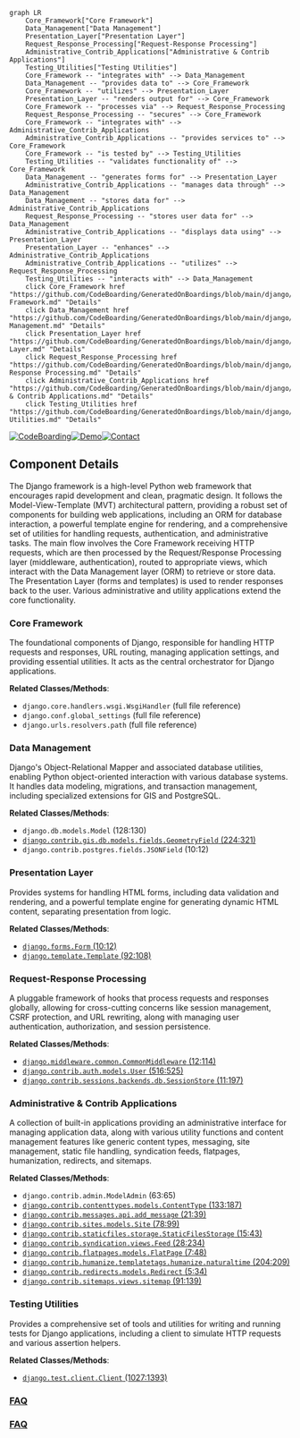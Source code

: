 ```mermaid
graph LR
    Core_Framework["Core Framework"]
    Data_Management["Data Management"]
    Presentation_Layer["Presentation Layer"]
    Request_Response_Processing["Request-Response Processing"]
    Administrative_Contrib_Applications["Administrative & Contrib Applications"]
    Testing_Utilities["Testing Utilities"]
    Core_Framework -- "integrates with" --> Data_Management
    Data_Management -- "provides data to" --> Core_Framework
    Core_Framework -- "utilizes" --> Presentation_Layer
    Presentation_Layer -- "renders output for" --> Core_Framework
    Core_Framework -- "processes via" --> Request_Response_Processing
    Request_Response_Processing -- "secures" --> Core_Framework
    Core_Framework -- "integrates with" --> Administrative_Contrib_Applications
    Administrative_Contrib_Applications -- "provides services to" --> Core_Framework
    Core_Framework -- "is tested by" --> Testing_Utilities
    Testing_Utilities -- "validates functionality of" --> Core_Framework
    Data_Management -- "generates forms for" --> Presentation_Layer
    Administrative_Contrib_Applications -- "manages data through" --> Data_Management
    Data_Management -- "stores data for" --> Administrative_Contrib_Applications
    Request_Response_Processing -- "stores user data for" --> Data_Management
    Administrative_Contrib_Applications -- "displays data using" --> Presentation_Layer
    Presentation_Layer -- "enhances" --> Administrative_Contrib_Applications
    Administrative_Contrib_Applications -- "utilizes" --> Request_Response_Processing
    Testing_Utilities -- "interacts with" --> Data_Management
    click Core_Framework href "https://github.com/CodeBoarding/GeneratedOnBoardings/blob/main/django/Core Framework.md" "Details"
    click Data_Management href "https://github.com/CodeBoarding/GeneratedOnBoardings/blob/main/django/Data Management.md" "Details"
    click Presentation_Layer href "https://github.com/CodeBoarding/GeneratedOnBoardings/blob/main/django/Presentation Layer.md" "Details"
    click Request_Response_Processing href "https://github.com/CodeBoarding/GeneratedOnBoardings/blob/main/django/Request-Response Processing.md" "Details"
    click Administrative_Contrib_Applications href "https://github.com/CodeBoarding/GeneratedOnBoardings/blob/main/django/Administrative & Contrib Applications.md" "Details"
    click Testing_Utilities href "https://github.com/CodeBoarding/GeneratedOnBoardings/blob/main/django/Testing Utilities.md" "Details"
```
[![CodeBoarding](https://img.shields.io/badge/Generated%20by-CodeBoarding-9cf?style=flat-square)](https://github.com/CodeBoarding/GeneratedOnBoardings)[![Demo](https://img.shields.io/badge/Try%20our-Demo-blue?style=flat-square)](https://www.codeboarding.org/demo)[![Contact](https://img.shields.io/badge/Contact%20us%20-%20contact@codeboarding.org-lightgrey?style=flat-square)](mailto:contact@codeboarding.org)

## Component Details

The Django framework is a high-level Python web framework that encourages rapid development and clean, pragmatic design. It follows the Model-View-Template (MVT) architectural pattern, providing a robust set of components for building web applications, including an ORM for database interaction, a powerful template engine for rendering, and a comprehensive set of utilities for handling requests, authentication, and administrative tasks. The main flow involves the Core Framework receiving HTTP requests, which are then processed by the Request/Response Processing layer (middleware, authentication), routed to appropriate views, which interact with the Data Management layer (ORM) to retrieve or store data. The Presentation Layer (forms and templates) is used to render responses back to the user. Various administrative and utility applications extend the core functionality.

### Core Framework
The foundational components of Django, responsible for handling HTTP requests and responses, URL routing, managing application settings, and providing essential utilities. It acts as the central orchestrator for Django applications.


**Related Classes/Methods**:

- `django.core.handlers.wsgi.WsgiHandler` (full file reference)
- `django.conf.global_settings` (full file reference)
- `django.urls.resolvers.path` (full file reference)


### Data Management
Django's Object-Relational Mapper and associated database utilities, enabling Python object-oriented interaction with various database systems. It handles data modeling, migrations, and transaction management, including specialized extensions for GIS and PostgreSQL.


**Related Classes/Methods**:

- `django.db.models.Model` (128:130)
- <a href="https://github.com/django/django/blob/master/django/contrib/gis/db/models/fields.py#L224-L321" target="_blank" rel="noopener noreferrer">`django.contrib.gis.db.models.fields.GeometryField` (224:321)</a>
- `django.contrib.postgres.fields.JSONField` (10:12)


### Presentation Layer
Provides systems for handling HTML forms, including data validation and rendering, and a powerful template engine for generating dynamic HTML content, separating presentation from logic.


**Related Classes/Methods**:

- <a href="https://github.com/django/django/blob/master/django/template/backends/django.py#L10-L12" target="_blank" rel="noopener noreferrer">`django.forms.Form` (10:12)</a>
- <a href="https://github.com/django/django/blob/master/django/template/backends/django.py#L92-L108" target="_blank" rel="noopener noreferrer">`django.template.Template` (92:108)</a>


### Request-Response Processing
A pluggable framework of hooks that process requests and responses globally, allowing for cross-cutting concerns like session management, CSRF protection, and URL rewriting, along with managing user authentication, authorization, and session persistence.


**Related Classes/Methods**:

- <a href="https://github.com/django/django/blob/master/django/middleware/common.py#L12-L114" target="_blank" rel="noopener noreferrer">`django.middleware.common.CommonMiddleware` (12:114)</a>
- <a href="https://github.com/django/django/blob/master/django/contrib/auth/models.py#L516-L525" target="_blank" rel="noopener noreferrer">`django.contrib.auth.models.User` (516:525)</a>
- <a href="https://github.com/django/django/blob/master/django/contrib/sessions/backends/db.py#L11-L197" target="_blank" rel="noopener noreferrer">`django.contrib.sessions.backends.db.SessionStore` (11:197)</a>


### Administrative & Contrib Applications
A collection of built-in applications providing an administrative interface for managing application data, along with various utility functions and content management features like generic content types, messaging, site management, static file handling, syndication feeds, flatpages, humanization, redirects, and sitemaps.


**Related Classes/Methods**:

- `django.contrib.admin.ModelAdmin` (63:65)
- <a href="https://github.com/django/django/blob/master/django/contrib/contenttypes/models.py#L133-L187" target="_blank" rel="noopener noreferrer">`django.contrib.contenttypes.models.ContentType` (133:187)</a>
- <a href="https://github.com/django/django/blob/master/django/contrib/messages/api.py#L21-L39" target="_blank" rel="noopener noreferrer">`django.contrib.messages.api.add_message` (21:39)</a>
- <a href="https://github.com/django/django/blob/master/django/contrib/sites/models.py#L78-L99" target="_blank" rel="noopener noreferrer">`django.contrib.sites.models.Site` (78:99)</a>
- <a href="https://github.com/django/django/blob/master/django/contrib/staticfiles/storage.py#L15-L43" target="_blank" rel="noopener noreferrer">`django.contrib.staticfiles.storage.StaticFilesStorage` (15:43)</a>
- <a href="https://github.com/django/django/blob/master/django/contrib/syndication/views.py#L28-L234" target="_blank" rel="noopener noreferrer">`django.contrib.syndication.views.Feed` (28:234)</a>
- <a href="https://github.com/django/django/blob/master/django/contrib/flatpages/models.py#L7-L48" target="_blank" rel="noopener noreferrer">`django.contrib.flatpages.models.FlatPage` (7:48)</a>
- <a href="https://github.com/django/django/blob/master/django/contrib/humanize/templatetags/humanize.py#L204-L209" target="_blank" rel="noopener noreferrer">`django.contrib.humanize.templatetags.humanize.naturaltime` (204:209)</a>
- <a href="https://github.com/django/django/blob/master/django/contrib/redirects/models.py#L5-L34" target="_blank" rel="noopener noreferrer">`django.contrib.redirects.models.Redirect` (5:34)</a>
- <a href="https://github.com/django/django/blob/master/django/contrib/sitemaps/views.py#L91-L139" target="_blank" rel="noopener noreferrer">`django.contrib.sitemaps.views.sitemap` (91:139)</a>


### Testing Utilities
Provides a comprehensive set of tools and utilities for writing and running tests for Django applications, including a client to simulate HTTP requests and various assertion helpers.


**Related Classes/Methods**:

- <a href="https://github.com/django/django/blob/master/django/test/client.py#L1027-L1393" target="_blank" rel="noopener noreferrer">`django.test.client.Client` (1027:1393)</a>




### [FAQ](https://github.com/CodeBoarding/GeneratedOnBoardings/tree/main?tab=readme-ov-file#faq)

### [FAQ](https://github.com/CodeBoarding/GeneratedOnBoardings/tree/main?tab=readme-ov-file#faq)
